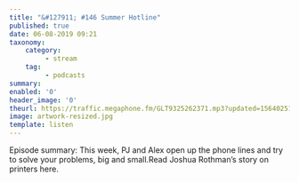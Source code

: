 ```yaml
---
title: "&#127911; #146 Summer Hotline"
published: true
date: 06-08-2019 09:21
taxonomy:
    category:
         - stream
    tag:
         - podcasts
summary:
enabled: '0'
header_image: '0'
theurl: https://traffic.megaphone.fm/GLT9325262371.mp3?updated=1564025120
image: artwork-resized.jpg
template: listen
---
```

 
Episode summary: This week, PJ and Alex open up the phone lines and try to solve your problems, big and small.Read Joshua Rothman’s story on printers here.
